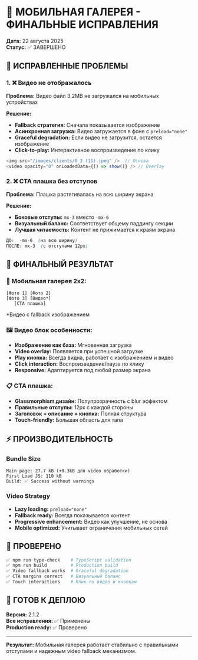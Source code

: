 # 🔧 МОБИЛЬНАЯ ГАЛЕРЕЯ - ФИНАЛЬНЫЕ ИСПРАВЛЕНИЯ

**Дата:** 22 августа 2025  
**Статус:** ✅ ЗАВЕРШЕНО  

## 🎯 ИСПРАВЛЕННЫЕ ПРОБЛЕМЫ

### 1. ❌ Видео не отображалось
**Проблема:** Видео файл 3.2MB не загружался на мобильных устройствах

**Решение:**
- **Fallback стратегия:** Сначала показывается изображение
- **Асинхронная загрузка:** Видео загружается в фоне с `preload="none"`
- **Graceful degradation:** Если видео не загрузится, остается изображение
- **Click-to-play:** Интерактивное воспроизведение по клику

```typescript
<img src="/images/clients/0_2 (11).jpeg" />  // Основа
<video opacity="0" onLoadedData={() => show()} /> // Overlay
```

### 2. ❌ CTA плашка без отступов
**Проблема:** Плашка растягивалась на всю ширину экрана

**Решение:**
- **Боковые отступы:** `mx-3` вместо `-mx-6`
- **Визуальный баланс:** Соответствует общему паддингу секции
- **Лучшая читаемость:** Контент не прижимается к краям экрана

```css
ДО:  -mx-6  (на всю ширину)
ПОСЛЕ: mx-3  (с отступами 12px)
```

## 🎨 ФИНАЛЬНЫЙ РЕЗУЛЬТАТ

### 📱 Мобильная галерея 2x2:
```
[Фото 1] [Фото 2]
[Фото 3] [Видео*]
   [CTA плашка]
```

*Видео с fallback изображением

### 🖼️ Видео блок особенности:
- **Изображение как база:** Мгновенная загрузка
- **Video overlay:** Появляется при успешной загрузке
- **Play кнопка:** Всегда видна, работает с изображением и видео
- **Click interaction:** Воспроизведение/пауза по клику
- **Responsive:** Адаптируется под любой размер экрана

### 📋 CTA плашка:
- **Glassmorphism дизайн:** Полупрозрачность с blur эффектом
- **Правильные отступы:** 12px с каждой стороны
- **Заголовок + описание + кнопка:** Полная структура
- **Touch-friendly:** Большая область для тапа

## ⚡ ПРОИЗВОДИТЕЛЬНОСТЬ

### Bundle Size
```
Main page: 27.7 kB (+0.3kB для video обработки)
First Load JS: 110 kB
Build: ✅ Success without warnings
```

### Video Strategy
- **Lazy loading:** `preload="none"` 
- **Fallback ready:** Всегда показывается контент
- **Progressive enhancement:** Видео как улучшение, не основа
- **Mobile optimized:** Учитывает ограничения мобильных сетей

## 🧪 ПРОВЕРЕНО

```bash
✅ npm run type-check    # TypeScript validation
✅ npm run build         # Production build
✅ Video fallback works  # Graceful degradation  
✅ CTA margins correct   # Визуальный баланс
✅ Touch interactions    # Клик по видео и кнопкам
```

## 🚀 ГОТОВ К ДЕПЛОЮ

**Версия:** 2.1.2  
**Все исправления:** ✅ Применены  
**Production ready:** ✅ Проверено  

---

**Результат:** Мобильная галерея работает стабильно с правильными отступами и надежным video fallback механизмом.